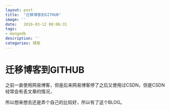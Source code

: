 ```yaml
---
layout: post
title:  "迁移博客到GITHUB"
image: ''
date:   2016-03-12 00:06:31
tags:
- mongodb
description: ''
categories: 随笔
---
```


# 迁移博客到GITHUB

之前一直使用网易博客，但是后来网易博客停了之后又使用过CSDN，但是CSDN经常会有丢文章的情况，

所以想来想去还是弄个自己的比较好，所以有了这个BLOG。
